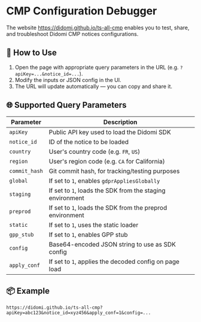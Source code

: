 # CMP Configuration Debugger

The website https://didomi.github.io/ts-all-cmp enables you to test, share, and troubleshoot Didomi CMP notices configurations.

## 🔧 How to Use

1. Open the page with appropriate query parameters in the URL (e.g. `?apiKey=...&notice_id=...`).
2. Modify the inputs or JSON config in the UI.
3. The URL will update automatically — you can copy and share it.

## 🌐 Supported Query Parameters

| Parameter     | Description                                               |
| ------------- | --------------------------------------------------------- |
| `apiKey`      | Public API key used to load the Didomi SDK                |
| `notice_id`   | ID of the notice to be loaded                             |
| `country`     | User's country code (e.g. `FR`, `US`)                     |
| `region`      | User's region code (e.g. `CA` for California)             |
| `commit_hash` | Git commit hash, for tracking/testing purposes            |
| `global`      | If set to `1`, enables `gdprAppliesGlobally`              |
| `staging`     | If set to `1`, loads the SDK from the staging environment |
| `preprod`     | If set to `1`, loads the SDK from the preprod environment |
| `static`      | If set to `1`, uses the static loader                     |
| `gpp_stub`    | If set to `1`, enables GPP stub                           |
| `config`      | Base64-encoded JSON string to use as SDK config           |
| `apply_conf`  | If set to `1`, applies the decoded config on page load    |

## 📦 Example

```
https://didomi.github.io/ts-all-cmp?apiKey=abc123&notice_id=xyz456&apply_conf=1&config=...
```
